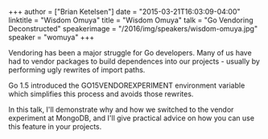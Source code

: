 +++
author = ["Brian Ketelsen"]
date = "2015-03-21T16:03:09-04:00"
linktitle = "Wisdom Omuya"
title = "Wisdom Omuya"
talk = "Go Vendoring Deconstructed"
speakerimage = "/2016/img/speakers/wisdom-omuya.jpg"
speaker = "womuya"
+++

Vendoring has been a major struggle for Go developers. Many of us have had to vendor packages to build dependences into our projects - usually by performing ugly rewrites of import paths.

Go 1.5 introduced the GO15VENDOREXPERIMENT environment variable which simplifies this process and avoids those rewrites.

In this talk, I'll demonstrate why and how we switched to the vendor experiment at MongoDB, and I'll give practical advice on how you can use this feature in your projects.

